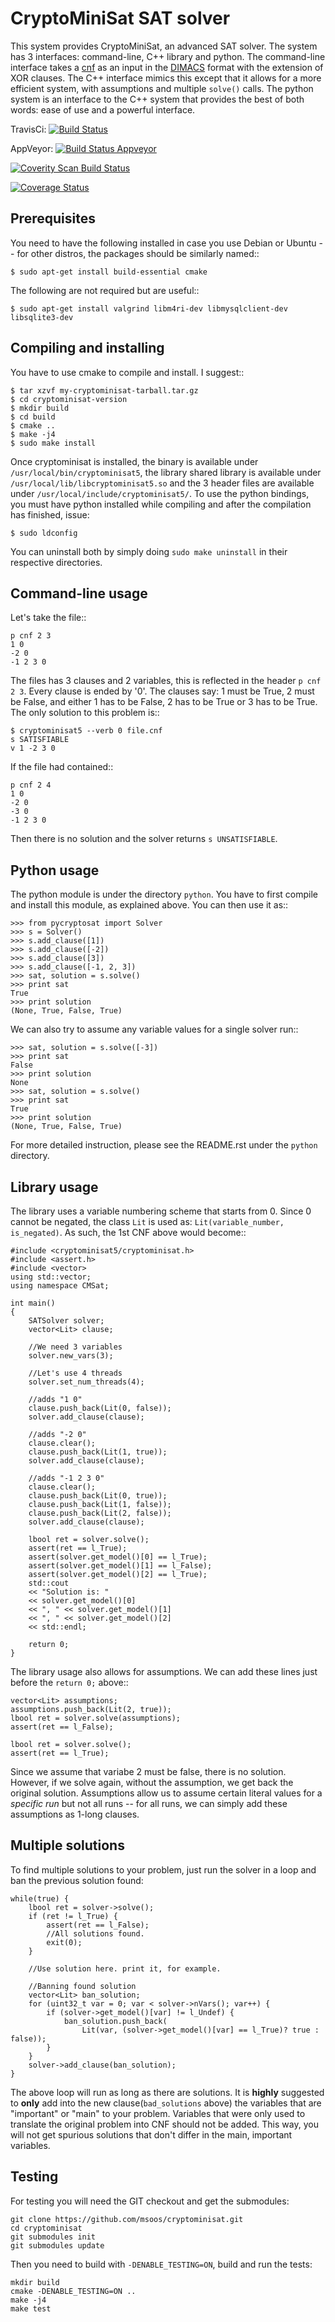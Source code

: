 CryptoMiniSat SAT solver
===========================================

This system provides CryptoMiniSat, an advanced SAT solver. The system has 3
interfaces: command-line, C++ library and python. The command-line interface
takes a [cnf](http://en.wikipedia.org/wiki/Conjunctive_normal_form) as an
input in the [DIMACS](http://www.satcompetition.org/2009/format-benchmarks2009.html)
format with the extension of XOR clauses. The C++ interface mimics this except
that it allows for a more efficient system, with assumptions and multiple
`solve()` calls. The python system is an interface to the C++ system that
provides the best of both words: ease of use and a powerful interface.

TravisCi: [![Build Status](https://travis-ci.org/msoos/cryptominisat.svg?branch=master)](https://travis-ci.org/msoos/cryptominisat)

AppVeyor: [![Build Status Appveyor](https://ci.appveyor.com/api/projects/status/github/gruntjs/grunt?branch=master&svg=true)](https://ci.appveyor.com/project/msoos/cryptominisat)

<a href="https://scan.coverity.com/projects/507">
  <img alt="Coverity Scan Build Status"
       src="https://scan.coverity.com/projects/507/badge.svg"/>
</a>

[![Coverage Status](https://coveralls.io/repos/msoos/cryptominisat/badge.svg?branch=master)](https://coveralls.io/r/msoos/cryptominisat?branch=master)

Prerequisites
-----

You need to have the following installed in case you use Debian or Ubuntu -- for
other distros, the packages should be similarly named::
```
$ sudo apt-get install build-essential cmake
```

The following are not required but are useful::
```
$ sudo apt-get install valgrind libm4ri-dev libmysqlclient-dev libsqlite3-dev
```

Compiling and installing
-----

You have to use cmake to compile and install. I suggest::
```
$ tar xzvf my-cryptominisat-tarball.tar.gz
$ cd cryptominisat-version
$ mkdir build
$ cd build
$ cmake ..
$ make -j4
$ sudo make install
```

Once cryptominisat is installed, the binary is available under
`/usr/local/bin/cryptominisat5`, the library shared library is available
under `/usr/local/lib/libcryptominisat5.so` and the 3 header files are
available under `/usr/local/include/cryptominisat5/`. To use the python
bindings, you must have python installed while compiling and after the
compilation has finished, issue:

```
$ sudo ldconfig
```

You can uninstall both by simply doing `sudo make uninstall` in their respective
directories.

Command-line usage
-----

Let's take the file::
```
p cnf 2 3
1 0
-2 0
-1 2 3 0
```

The files has 3 clauses and 2 variables, this is reflected in the header
`p cnf 2 3`. Every clause is ended by '0'. The clauses say: 1 must be True, 2
must be False, and either 1 has to be False, 2 has to be True or 3 has to be
True. The only solution to this problem is::
```
$ cryptominisat5 --verb 0 file.cnf
s SATISFIABLE
v 1 -2 3 0
```

If the file had contained::
```
p cnf 2 4
1 0
-2 0
-3 0
-1 2 3 0
```

Then there is no solution and the solver returns `s UNSATISFIABLE`.

Python usage
-----

The python module is under the directory `python`. You have to first compile
and install this module, as explained above. You can then use it as::

```
>>> from pycryptosat import Solver
>>> s = Solver()
>>> s.add_clause([1])
>>> s.add_clause([-2])
>>> s.add_clause([3])
>>> s.add_clause([-1, 2, 3])
>>> sat, solution = s.solve()
>>> print sat
True
>>> print solution
(None, True, False, True)
```

We can also try to assume any variable values for a single solver run::
```
>>> sat, solution = s.solve([-3])
>>> print sat
False
>>> print solution
None
>>> sat, solution = s.solve()
>>> print sat
True
>>> print solution
(None, True, False, True)
```

For more detailed instruction, please see the README.rst under the `python`
directory.

Library usage
-----
The library uses a variable numbering scheme that starts from 0. Since 0 cannot
be negated, the class `Lit` is used as: `Lit(variable_number, is_negated)`. As
such, the 1st CNF above would become::

```
#include <cryptominisat5/cryptominisat.h>
#include <assert.h>
#include <vector>
using std::vector;
using namespace CMSat;

int main()
{
    SATSolver solver;
    vector<Lit> clause;

    //We need 3 variables
    solver.new_vars(3);

    //Let's use 4 threads
    solver.set_num_threads(4);

    //adds "1 0"
    clause.push_back(Lit(0, false));
    solver.add_clause(clause);

    //adds "-2 0"
    clause.clear();
    clause.push_back(Lit(1, true));
    solver.add_clause(clause);

    //adds "-1 2 3 0"
    clause.clear();
    clause.push_back(Lit(0, true));
    clause.push_back(Lit(1, false));
    clause.push_back(Lit(2, false));
    solver.add_clause(clause);

    lbool ret = solver.solve();
    assert(ret == l_True);
    assert(solver.get_model()[0] == l_True);
    assert(solver.get_model()[1] == l_False);
    assert(solver.get_model()[2] == l_True);
    std::cout
    << "Solution is: "
    << solver.get_model()[0]
    << ", " << solver.get_model()[1]
    << ", " << solver.get_model()[2]
    << std::endl;

    return 0;
}
```

The library usage also allows for assumptions. We can add these lines just
before the `return 0;` above::
```
vector<Lit> assumptions;
assumptions.push_back(Lit(2, true));
lbool ret = solver.solve(assumptions);
assert(ret == l_False);

lbool ret = solver.solve();
assert(ret == l_True);
```

Since we assume that variabe 2 must be false, there is no solution. However,
if we solve again, without the assumption, we get back the original solution.
Assumptions allow us to assume certain literal values for a _specific run_ but
not all runs -- for all runs, we can simply add these assumptions as 1-long
clauses.

Multiple solutions
-----

To find multiple solutions to your problem, just run the solver in a loop
and ban the previous solution found:

```
while(true) {
    lbool ret = solver->solve();
    if (ret != l_True) {
        assert(ret == l_False);
        //All solutions found.
        exit(0);
    }

    //Use solution here. print it, for example.

    //Banning found solution
    vector<Lit> ban_solution;
    for (uint32_t var = 0; var < solver->nVars(); var++) {
        if (solver->get_model()[var] != l_Undef) {
            ban_solution.push_back(
                Lit(var, (solver->get_model()[var] == l_True)? true : false));
        }
    }
    solver->add_clause(ban_solution);
}
```

The above loop will run as long as there are solutions. It is __highly__
suggested to __only__ add into the new clause(`bad_solutions` above) the
variables that are "important" or "main" to your problem. Variables that were
only used to translate the original problem into CNF should not be added.
This way, you will not get spurious solutions that don't differ in the main,
important variables.


Testing
-----
For testing you will need the GIT checkout and get the submodules:

```
git clone https://github.com/msoos/cryptominisat.git
cd cryptominisat
git submodules init
git submodules update
```

Then you need to build with `-DENABLE_TESTING=ON`, build and run the tests:

```
mkdir build
cmake -DENABLE_TESTING=ON ..
make -j4
make test
```

